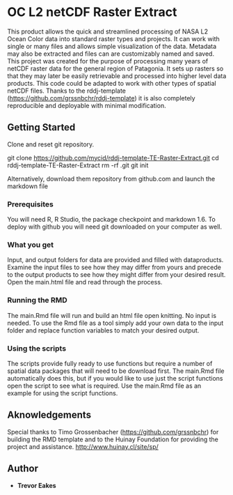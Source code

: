 # OC L2 netCDF Raster Extract

This product allows the quick and streamlined processing of NASA L2 Ocean Color data into standard raster types and projects. It can work with single or many files and allows simple visualization of the data. Metadata may also be extracted and files can are customizably named and saved. This project was created for  the purpose of processing many years of netCDF raster data for the general region of Patagonia. It sets up rasters so that they may later be easily retrievable and processed into higher level data products. This code could be adapted to work with other types of spatial netCDF files. Thanks to the rddj-template (https://github.com/grssnbchr/rddj-template) it is also completely reproducible and deployable with minimal modification. 

## Getting Started

Clone and reset git repository.

git clone https://github.com/mycid/rddj-template-TE-Raster-Extract.git
cd rddj-template-TE-Raster-Extract
rm -rf .git
git init

Alternatively, download them repository from github.com and launch the markdown file

### Prerequisites

You will need R, R Studio, the package checkpoint and markdown 1.6. To deploy with github you will need git downloaded on your computer as well. 

### What you get

Input, and output folders for data are provided and filled with dataproducts. Examine the input files to see how they may differ from yours and precede to the output products to see how they might differ from your desired result. Open the main.html file and read through the process. 

### Running the RMD

The main.Rmd file will run and build an html file open knitting. No input is needed. To use the Rmd file as a tool simply add your own data to the input folder and replace function variables to match your desired output. 

### Using the scripts

The scripts provide fully ready to use functions but require a number of spatial data packages that will need to be download first. The main.Rmd file automatically does this, but if you would like to use just the script functions open the script to see what is required. Use the main.Rmd file as an example for using the script functions.  

## Aknowledgements 

Special thanks to Timo Grossenbacher (https://github.com/grssnbchr) for building the RMD template and to the Huinay Foundation for providing the project and assistance. http://www.huinay.cl/site/sp/

## Author

* **Trevor Eakes**
